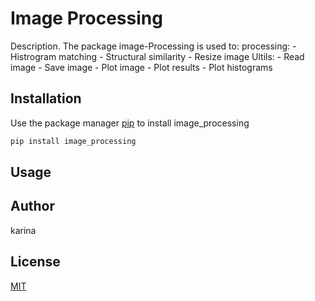 # Image Processing

Description. 
The package image-Processing is used to:
	processing:
			- Histrogram matching
			- Structural similarity
			- Resize image
	Ultils:
			- Read image
			- Save image
			- Plot image
			- Plot results
			- Plot histograms

## Installation

Use the package manager [pip](https://pip.pypa.io/en/stable/) to install image_processing

```bash
pip install image_processing
```

## Usage


## Author
karina

## License
[MIT](https://choosealicense.com/licenses/mit/)